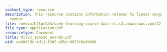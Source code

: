 ```yaml
---
content_type: resource
description: This resource contains information related to linear congruential pseudorandom
  number.
file: /media/https%3A/open-learning-course-data-rc.s3.amazonaws.com/22-106-neutron-interactions-and-applications-spring-2010/ea68d7dc4d11f305a5bd6657c8e4b6b6_MIT22_106S10_assn02.pdf
file_type: application/pdf
resourcetype: Document
title: MIT22_106S10_assn02.pdf
uid: ea68d7dc-4d11-f305-a5bd-6657c8e4b6b6
---
```


